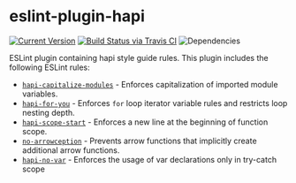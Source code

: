 # eslint-plugin-hapi

[![Current Version](https://img.shields.io/npm/v/eslint-plugin-hapi.svg)](https://www.npmjs.org/package/eslint-plugin-hapi)
[![Build Status via Travis CI](https://travis-ci.org/continuationlabs/eslint-plugin-hapi.svg?branch=master)](https://travis-ci.org/continuationlabs/eslint-plugin-hapi)
![Dependencies](http://img.shields.io/david/continuationlabs/eslint-plugin-hapi.svg)

ESLint plugin containing hapi style guide rules. This plugin includes the following ESLint rules:

- [`hapi-capitalize-modules`](https://www.npmjs.com/package/hapi-capitalize-modules) - Enforces capitalization of imported module variables.
- [`hapi-for-you`](https://www.npmjs.com/package/hapi-for-you) - Enforces `for` loop iterator variable rules and restricts loop nesting depth.
- [`hapi-scope-start`](https://www.npmjs.com/package/hapi-scope-start) - Enforces a new line at the beginning of function scope.
- [`no-arrowception`](https://www.npmjs.com/package/no-arrowception) - Prevents arrow functions that implicitly create additional arrow functions.
- [`hapi-no-var`](https://www.npmjs.com/package/hapi-no-var) - Enforces the usage of var declarations only in try-catch scope
